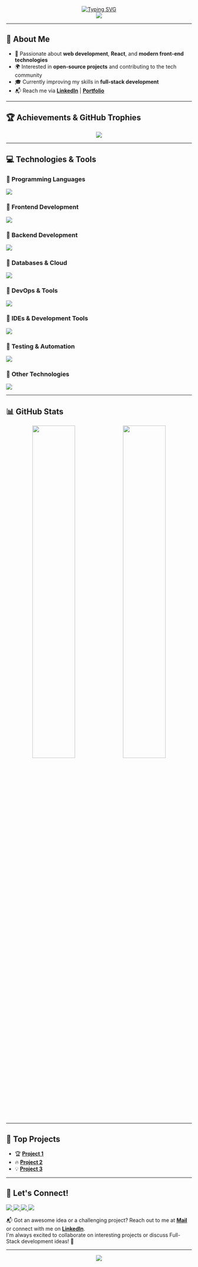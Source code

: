 <div align="center">
  <a href="https://git.io/typing-svg">
    <img src="https://readme-typing-svg.herokuapp.com?font=Fira+Code&size=32&duration=2000&pause=1500&color=8B5CF6&center=true&vCenter=true&width=940&lines=Hi%2C+I'm+Tamer+Çelebi;I'm+a+Full-Stack+Developer;Always+learning,+always+coding." alt="Typing SVG" />
  </a>
</div>

<div align="center">
  <img src="https://capsule-render.vercel.app/api?type=waving&color=8B5CF6&height=110&section=header" />
</div>

---

## 🚀 **About Me**
- 🎯 Passionate about **web development**, **React**, and **modern front-end technologies**  
- 🌍 Interested in **open-source projects** and contributing to the tech community  
- 🎓 Currently improving my skills in **full-stack development**  
- 📬 Reach me via **[LinkedIn](https://www.linkedin.com/in/yourprofile)** | **[Portfolio](https://yourportfolio.com)**  

---

## 🏆 **Achievements & GitHub Trophies**
<p align="center">
  <img src="https://github-profile-trophy.vercel.app/?username=yourusername&theme=radical&margin-w=15&margin-h=15&row=2&column=3"/>
</p>

---

## 💻 **Technologies & Tools**
### 🔹 **Programming Languages**
<img src="https://skillicons.dev/icons?i=c,cs,cpp,java,py,ts,js,php,rust,go,swift,kotlin,solidity,dart,haskell,scala,r,lua,zig&theme=dark&perline=8" />

### 🔹 **Frontend Development**
<img src="https://skillicons.dev/icons?i=html,css,js,react,nextjs,vue,nuxtjs,angular,svelte,lit,tailwind,bootstrap,materialui,styledcomponents,redux,jquery&theme=dark&perline=8" />

### 🔹 **Backend Development**
<img src="https://skillicons.dev/icons?i=nodejs,express,nestjs,fastapi,django,flask,adonis,rails,spring,ktor,php,laravel,graphql,apollo,go,elixir,ruby,remix,actix&theme=dark&perline=8" />

### 🔹 **Databases & Cloud**
<img src="https://skillicons.dev/icons?i=mysql,postgres,mongodb,sqlite,redis,dynamodb,planetscale,prisma,firebase,supabase,aws,gcp,azure,vercel,heroku,openshift,openstack&theme=dark&perline=8" />

### 🔹 **DevOps & Tools**
<img src="https://skillicons.dev/icons?i=git,github,gitlab,bitbucket,docker,kubernetes,terraform,jenkins,githubactions,workers,powershell,bash,linux,ubuntu,arch,windows,nix,plan9,cloudflare&theme=dark&perline=8" />

### 🔹 **IDEs & Development Tools**
<img src="https://skillicons.dev/icons?i=vscode,visualstudio,intellij,webstorm,pycharm,phpstorm,idea,clion,rider,sublime,neovim,emacs,atom&theme=dark&perline=8" />

### 🔹 **Testing & Automation**
<img src="https://skillicons.dev/icons?i=cypress,selenium,jest,vitest,pytest,gherkin,prometheus,sentry,postman,ros&theme=dark&perline=8" />

### 🔹 **Other Technologies**
<img src="https://skillicons.dev/icons?i=threejs,blender,grafana,qt,opencv,raspberrypi,arduino,unreal,unity,godot,sklearn,tensorflow,pytorch,latex&theme=dark&perline=8" />

---

## 📊 **GitHub Stats**
<p align="center">
  <img width="48%" src="https://github-readme-stats.vercel.app/api?username=yourusername&show_icons=true&theme=radical"/>
  <img width="48%" src="https://github-readme-streak-stats.herokuapp.com/?user=yourusername&theme=radical"/>
</p>

---

## 🎯 **Top Projects**
- 🏆 **[Project 1](https://github.com/yourusername/project1)**  
- 🔥 **[Project 2](https://github.com/yourusername/project2)**  
- 💡 **[Project 3](https://github.com/yourusername/project3)**  

---

## 🔗 **Let's Connect!**
<p align="left">
  <a href="https://www.linkedin.com/in/yourprofile/" target="_blank">
    <img src="https://img.shields.io/badge/LinkedIn-000000?style=for-the-badge&logo=linkedin&logoColor=8B5CF6"/>
  </a>
  <a href="https://www.instagram.com/yourprofile/" target="_blank">
    <img src="https://img.shields.io/badge/Instagram-000000?style=for-the-badge&logo=instagram&logoColor=8B5CF6"/>
  </a>
  <a href="mailto:yourmail@example.com">
    <img src="https://img.shields.io/badge/Email-000000?style=for-the-badge&logo=gmail&logoColor=8B5CF6"/>
  </a>
  <a href="https://twitter.com/yourprofile/" target="_blank">
    <img src="https://img.shields.io/badge/Twitter-000000?style=for-the-badge&logo=twitter&logoColor=8B5CF6"/>
  </a>
</p>

📬 Got an awesome idea or a challenging project? Reach out to me at [**Mail**](mailto:yourmail@example.com) or connect with me on [**LinkedIn**](https://www.linkedin.com/in/yourprofile/).  
I'm always excited to collaborate on interesting projects or discuss Full-Stack development ideas! 🚀  

---

<div align="center">
  <img src="https://capsule-render.vercel.app/api?type=waving&color=8B5CF6&height=110&section=footer" />
</div>
